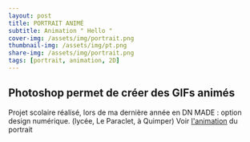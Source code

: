 ```yaml
---
layout: post
title: PORTRAIT ANIMÉ
subtitle: Animation " Hello "
cover-img: /assets/img/portrait.png
thumbnail-img: /assets/img/pt.png
share-img: /assets/img/portrait.png
tags: [portrait, animation, 2D]
---
```


## Photoshop permet de créer des GIFs animés
Projet scolaire réalisé, lors de ma dernière année en DN MADE : option design numérique. (lycée, Le Paraclet, à Quimper)
Voir [l'animation](https://drive.google.com/file/d/15Cyo1NolqS7bGtvZ6V5M350NkSz-t5Xk/view?usp=share_link) du portrait
